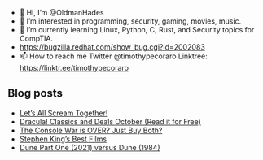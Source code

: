 - 👋 Hi, I’m @OldmanHades
- 👀 I’m interested in programming, security, gaming, movies, music.
- 🌱 I’m currently learning Linux, Python, C, Rust, and Security topics for CompTIA.
- https://bugzilla.redhat.com/show_bug.cgi?id=2002083
- 📫 How to reach me Twitter @timothypecoraro
Linktree: https://linktr.ee/timothypecoraro

## Blog posts
<!-- BLOG-POST-LIST:START -->
- [Let’s All Scream Together!](https://medium.com/@timothypecoraro/lets-all-scream-together-2a88447e1c1c?source=rss-5097f5c9b801------2)
- [Dracula! Classics and Deals October (Read it for Free)](https://medium.com/@timothypecoraro/dracula-classics-and-deals-october-read-it-for-free-15d1a03d270e?source=rss-5097f5c9b801------2)
- [The Console War is OVER? Just Buy Both?](https://medium.com/@timothypecoraro/the-console-war-is-over-just-buy-both-1187c99c9402?source=rss-5097f5c9b801------2)
- [Stephen King’s Best Films](https://medium.com/@timothypecoraro/stephen-kings-best-films-dc6907945341?source=rss-5097f5c9b801------2)
- [Dune Part One (2021) versus Dune (1984)](https://medium.com/@timothypecoraro/dune-part-one-2021-versus-dune-1984-4dcf00a95982?source=rss-5097f5c9b801------2)
<!-- BLOG-POST-LIST:END -->
